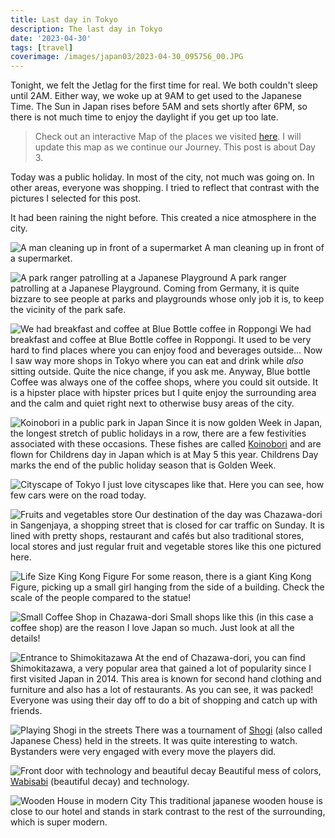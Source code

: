 ```yaml
---
title: Last day in Tokyo
description: The last day in Tokyo
date: '2023-04-30'
tags: [travel]
coverimage: /images/japan03/2023-04-30_095756_00.JPG
---
```


Tonight, we felt the Jetlag for the first time for real. We both couldn't sleep until 2AM. Either way, we woke up at 9AM to get used to the Japanese Time. The Sun in Japan rises before 5AM and sets shortly after 6PM, so there is not much time to enjoy the daylight if you get up too late.

> Check out an interactive Map of the places we visited [here](https://wanderlog.com/view/ipgoeoyijw/japan-trip/shared). I will update this map as we continue our Journey. This post is about Day 3.

Today was a public holiday. In most of the city, not much was going on. In other areas, everyone was shopping. I tried to reflect that contrast with the pictures I selected for this post.

It had been raining the night before. This created a nice atmosphere in the city.

![A man cleaning up in front of a supermarket](/images/japan03/2023-04-30_095756_00.JPG)
A man cleaning up in front of a supermarket.

![A park ranger patrolling at a Japanese Playground](/images/japan03/2023-04-30_101428_00.JPG)
A park ranger patrolling at a Japanese Playground. Coming from Germany, it is quite bizzare to see people at parks and playgrounds whose only job it is, to keep the vicinity of the park safe.

![We had breakfast and coffee at Blue Bottle coffee in Roppongi](/images/japan03/2023-04-30_110509_00.JPG)
We had breakfast and coffee at Blue Bottle coffee in Roppongi. It used to be very hard to find places where you can enjoy food and beverages outside… Now I saw way more shops in Tokyo where you can eat and drink while _also_ sitting outside. Quite the nice change, if you ask me. Anyway, Blue bottle Coffee was always one of the coffee shops, where you could sit outside. It is a hipster place with hipster prices but I quite enjoy the surrounding area and the calm and quiet right next to otherwise busy areas of the city.

![Koinobori in a public park in Japan](/images/japan03/2023-04-30_111629_00.JPG)
Since it is now golden Week in Japan, the longest stretch of public holidays in a row, there are a few festivities associated with these occasions. These fishes are called [Koinobori](https://en.wikipedia.org/wiki/Koinobori) and are flown for Childrens day in Japan which is at May 5 this year. Childrens Day marks the end of the public holiday season that is Golden Week.

![Cityscape of Tokyo](/images/japan03/2023-04-30_112420_00.JPG)
I just love cityscapes like that. Here you can see, how few cars were on the road today.

![Fruits and vegetables store](/images/japan03/2023-04-30_123800_00.JPG)
Our destination of the day was Chazawa-dori in Sangenjaya, a shopping street that is closed for car traffic on Sunday. It is lined with pretty shops, restaurant and cafés but also traditional stores, local stores and just regular fruit and vegetable stores like this one pictured here.

![Life Size King Kong Figure](/images/japan03/2023-04-30_123940_00.JPG)
For some reason, there is a giant King Kong Figure, picking up a small girl hanging from the side of a building. Check the scale of the people compared to the statue!

![Small Coffee Shop in Chazawa-dori](/images/japan03/2023-04-30_124729_00.JPG)
Small shops like this (in this case a coffee shop) are the reason I love Japan so much. Just look at all the details!

![Entrance to Shimokitazawa](/images/japan03/2023-04-30_133035_00.JPG)
At the end of Chazawa-dori, you can find Shimokitazawa, a very popular area that gained a lot of popularity since I first visited Japan in 2014. This area is known for second hand clothing and furniture and also has a lot of restaurants. As you can see, it was packed! Everyone was using their day off to do a bit of shopping and catch up with friends.

![Playing Shogi in the streets](/images/japan03/2023-04-30_150211_00.JPG)
There was a tournament of [Shogi](https://en.wikipedia.org/wiki/Shogi) (also called Japanese Chess) held in the streets. It was quite interesting to watch. Bystanders were very engaged with every move the players did.

![Front door with technology and beautiful decay](/images/japan03/2023-04-30_150538_00.JPG)
Beautiful mess of colors, [Wabisabi](https://en.wikipedia.org/wiki/Wabi-sabi) (beautiful decay) and technology.

![Wooden House in modern City](/images/japan03/2023-04-30_182803_00.JPG)
This traditional japanese wooden house is close to our hotel and stands in stark contrast to the rest of the surrounding, which is super modern.